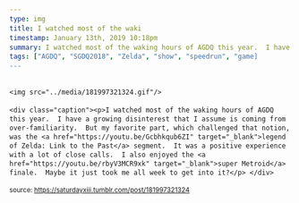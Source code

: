 ```yaml
---
type: img
title: I watched most of the waki
timestamp: January 13th, 2019 10:18pm
summary: I watched most of the waking hours of AGDQ this year.  I have a growing disinterest that I assume is coming from over-familiarity.  But my favorite par
tags: ["AGDQ", "SGDQ2018", "Zelda", "show", "speedrun", "game]
---
```


                
                
                
                                                                                        <img src="../media/181997321324.gif"/>
                                                                                          <div class="caption"><p>I watched most of the waking hours of AGDQ this year.  I have a growing disinterest that I assume is coming from over-familiarity.  But my favorite part, which challenged that notion, was the <a href="https://youtu.be/Gcbhkqub6ZI" target="_blank">legend of Zelda: Link to the Past</a> segment.  It was a positive experience with a lot of close calls.  I also enjoyed the <a href="https://youtu.be/rbyV3MCR9xk" target="_blank">super Metroid</a> finale.  Maybe it just took me all week to get into it?</p> </div>
                                    
                
                
                
                
                                
<small>source: https://saturdayxiii.tumblr.com/post/181997321324</small>